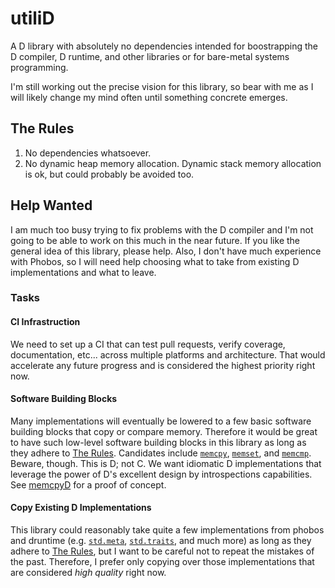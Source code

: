 # utiliD
A D library with absolutely no dependencies intended for boostrapping the D compiler, D runtime, and other libraries or for bare-metal systems programming.

I'm still working out the precise vision for this library, so bear with me as I will likely change my mind often until something concrete emerges.

## The Rules
1. No dependencies whatsoever.
2. No dynamic heap memory allocation.  Dynamic stack memory allocation is ok, but could probably be avoided too.

## Help Wanted
I am much too busy trying to fix problems with the D compiler and I'm not going to be able to work on this much in the near future.
If you like the general idea of this library, please help.  Also, I don't have much experience with Phobos, so I will need help choosing what to take from existing D implementations and what to leave.

### Tasks

#### CI Infrastruction
We need to set up a CI that can test pull requests, verify coverage, documentation, etc... across multiple platforms and architecture.  That would accelerate any future progress and is considered the highest priority right now.

#### Software Building Blocks
Many implementations will eventually be lowered to a few basic software building blocks that copy or compare memory. Therefore it would be great to have such low-level software building blocks in this library as long as they adhere to [The Rules](#Rules). Candidates include [`memcpy`](http://www.cplusplus.com/reference/cstring/memcpy/), [`memset`](http://www.cplusplus.com/reference/cstring/memset/?kw=memset), and [`memcmp`](http://www.cplusplus.com/reference/cstring/memcmp/).  Beware, though.  This is D; not C.  We want idiomatic D implementations that leverage the power of D's excellent design by introspections capabilities.  See [memcpyD](https://github.com/JinShil/memcpyD) for a proof of concept.

#### Copy Existing D Implementations
This library could reasonably take quite a few implementations from phobos and druntime (e.g. [`std.meta`](https://dlang.org/phobos/std_meta.html), [`std.traits`](https://dlang.org/phobos/std_traits.html), and much more) as long as they adhere to [The Rules](#Rules), but I want to be careful not to repeat the mistakes of the past.  Therefore, I prefer only copying over those implementations that are considered *high quality* right now.
